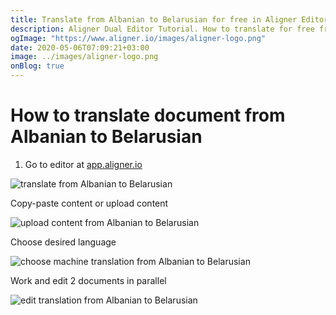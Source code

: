 ```yaml
---
title: Translate from Albanian to Belarusian for free in Aligner Editor
description: Aligner Dual Editor Tutorial. How to translate for free from Albanian to Belarusian. Aligner is multilingual document management platform. 
ogImage: "https://www.aligner.io/images/aligner-logo.png"
date: 2020-05-06T07:09:21+03:00
image: ../images/aligner-logo.png
onBlog: true
---
```


# How to translate document from Albanian to Belarusian

1. Go to editor at [app.aligner.io](https://app.aligner.io "Aligner App web page")

![translate from Albanian to Belarusian](../aligner-blank-editor.png "translate from Albanian to Belarusian")

Copy-paste content or upload content

![upload content from Albanian to Belarusian](../aligner-uploaded-document.png "upload content from Albanian to Belarusian")

Choose desired language

![choose machine translation from Albanian to Belarusian](../aligner-language-dropdown.png "choose machine translation from Albanian to Belarusian")

Work and edit 2 documents in parallel

![edit translation from Albanian to Belarusian](../aligner-double-sitded-editor.png "edit translation from Albanian to Belarusian")

